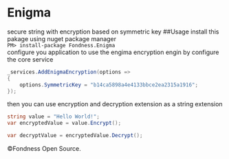 # Enigma
secure string with encryption based on symmetric key
##Usage
install this pakage using nuget package manager   
`PM> install-package Fondness.Enigma`   
configure you application to use the engima encryption engin by configure the core service
```cs
_services.AddEnigmaEncryption(options =>
{
    options.SymmetricKey = "b14ca5898a4e4133bbce2ea2315a1916";
});
```
then you can use encryption and decryption extension as a string extension
```cs
string value = "Hello World!";
var encryptedValue = value.Encrypt();

var decryptValue = encryptedValue.Decrypt();
```
&copy;Fondness Open Source.
